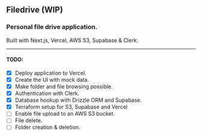 ## Filedrive (WIP)

### Personal file drive application.

Built with Next.js, Vercel, AWS S3, Supabase & Clerk.
___

#### TODO:

- [x] Deploy application to Vercel.
- [x] Create the UI with mock data.
- [x] Make folder and file browsing possible.
- [x] Authentication with Clerk.
- [x] Database hookup with Drizzle ORM and Supabase.
- [x] Terraform setup for S3, Supabase and Vercel
- [ ] Enable file upload to an AWS S3 bucket.
- [ ] File delete.
- [ ] Folder creation & deletion.
